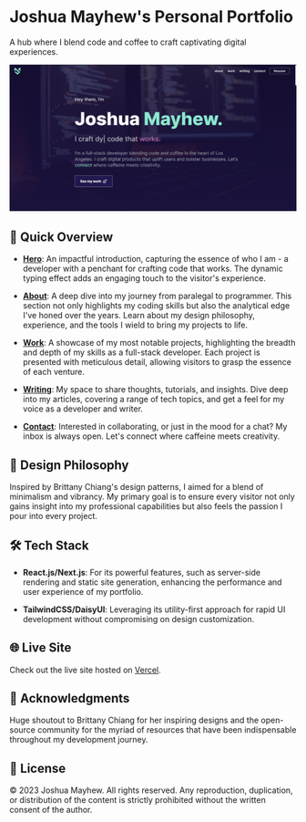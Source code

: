 # Joshua Mayhew's Personal Portfolio

A hub where I blend code and coffee to craft captivating digital experiences.

![Website Preview](public/images/joshlandingshot.JPG)

## 🚀 Quick Overview

- **[Hero](#hero)**: An impactful introduction, capturing the essence of who I am - a developer with a penchant for crafting code that works. The dynamic typing effect adds an engaging touch to the visitor's experience.

- **[About](#about)**: A deep dive into my journey from paralegal to programmer. This section not only highlights my coding skills but also the analytical edge I've honed over the years. Learn about my design philosophy, experience, and the tools I wield to bring my projects to life.

- **[Work](#work)**: A showcase of my most notable projects, highlighting the breadth and depth of my skills as a full-stack developer. Each project is presented with meticulous detail, allowing visitors to grasp the essence of each venture.

- **[Writing](#writing)**: My space to share thoughts, tutorials, and insights. Dive deep into my articles, covering a range of tech topics, and get a feel for my voice as a developer and writer.

- **[Contact](#contact)**: Interested in collaborating, or just in the mood for a chat? My inbox is always open. Let's connect where caffeine meets creativity.

## 🎨 Design Philosophy

Inspired by Brittany Chiang's design patterns, I aimed for a blend of minimalism and vibrancy. My primary goal is to ensure every visitor not only gains insight into my professional capabilities but also feels the passion I pour into every project.

## 🛠️ Tech Stack

- **React.js/Next.js**: For its powerful features, such as server-side rendering and static site generation, enhancing the performance and user experience of my portfolio.

- **TailwindCSS/DaisyUI**: Leveraging its utility-first approach for rapid UI development without compromising on design customization.

## 🌐 Live Site

Check out the live site hosted on [Vercel](https://joshmayhew.dev).

## 🙏 Acknowledgments

Huge shoutout to Brittany Chiang for her inspiring designs and the open-source community for the myriad of resources that have been indispensable throughout my development journey.

## 📜 License

© 2023 Joshua Mayhew. All rights reserved. Any reproduction, duplication, or distribution of the content is strictly prohibited without the written consent of the author.
